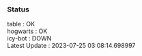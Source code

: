 ### Status


table : OK  
hogwarts : OK  
icy-bot : DOWN  
Latest Update : 2023-07-25 03:08:14.698997
